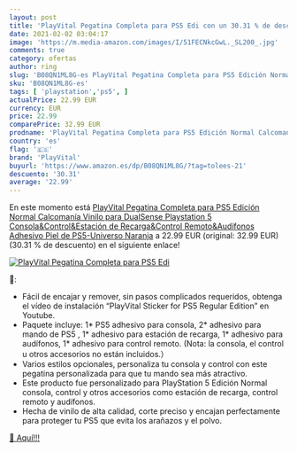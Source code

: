 ```yaml
---
layout: post
title: 'PlayVital Pegatina Completa para PS5 Edi con un 30.31 % de descuento'
date: 2021-02-02 03:04:17
image: 'https://m.media-amazon.com/images/I/51FECNkcGwL._SL200_.jpg'
comments: true
category: ofertas
author: ring
slug: 'B08QN1ML8G-es PlayVital Pegatina Completa para PS5 Edición Normal...'
sku: 'B08QN1ML8G-es'
tags: [ 'playstation','ps5', ]
actualPrice: 22.99 EUR
currency: EUR
price: 22.99
comparePrice: 32.99 EUR
prodname: 'PlayVital Pegatina Completa para PS5 Edición Normal Calcomanía Vinilo para DualSense Playstation 5 Consola&Control&Estación de Recarga&Control Remoto&Audífonos Adhesivo Piel de PS5-Universo Naranja'
country: 'es'
flag: '🇪🇸'
brand: 'PlayVital'
buyurl: 'https://www.amazon.es/dp/B08QN1ML8G/?tag=tolees-21'
descuento: '30.31'
average: '22.99'
---
```


En este momento está [PlayVital Pegatina Completa para PS5 Edición Normal Calcomanía Vinilo para DualSense Playstation 5 Consola&Control&Estación de Recarga&Control Remoto&Audífonos Adhesivo Piel de PS5-Universo Naranja](https://www.amazon.es/dp/B08QN1ML8G/?tag=tolees-21) a 22.99 EUR (original: 32.99 EUR) (30.31 %  de descuento) en el siguiente enlace!

[![PlayVital Pegatina Completa para PS5 Edi](https://m.media-amazon.com/images/I/51FECNkcGwL._SL200_.jpg)](https://www.amazon.es/dp/B08QN1ML8G/?tag=tolees-21)

🔎:

- Fácil de encajar y remover, sin pasos complicados requeridos, obtenga el vídeo de instalación “PlayVital Sticker for PS5 Regular Edition” en Youtube.
- Paquete incluye: 1* PS5 adhesivo para consola, 2* adhesivo para mando de PS5 , 1* adhesivo para estación de recarga, 1* adhesivo para audífonos, 1* adhesivo para control remoto. (Nota: la consola, el control u otros accesorios no están incluidos.）
- Varios estilos opcionales, personaliza tu consola y control con este pegatina personalizada para que tu mando sea más atractivo.
- Este producto fue personalizado para PlayStation 5 Edición Normal consola, control y otros accesorios como estación de recarga, control remoto y audífonos.
- Hecha de vinilo de alta calidad, corte preciso y encajan perfectamente para proteger tu PS5 que evita los arañazos y el polvo.

[🛒 Aquí!!!](https://www.amazon.es/dp/B08QN1ML8G/?tag=tolees-21)
